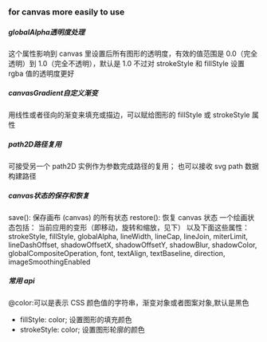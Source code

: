 ### for canvas more easily to use

##### globalAlpha透明度处理

这个属性影响到 canvas 里设置后所有图形的透明度，有效的值范围是 0.0（完全透明）到 1.0（完全不透明），默认是 1.0
不过对 strokeStyle 和 fillStyle 设置 rgba 值的透明度更好

##### canvasGradient自定义渐变
用线性或者径向的渐变来填充或描边，可以赋给图形的 fillStyle 或 strokeStyle 属性

##### path2D路径复用

可接受另一个 path2D 实例作为参数完成路径的复用；
也可以接收 svg path 数据构建路径

##### canvas状态的保存和恢复
save(): 保存画布 (canvas) 的所有状态
restore(): 恢复 canvas 状态
一个绘画状态包括：
当前应用的变形（即移动，旋转和缩放，见下）
以及下面这些属性：strokeStyle, fillStyle, globalAlpha, lineWidth, lineCap, lineJoin, miterLimit, lineDashOffset, shadowOffsetX, shadowOffsetY, shadowBlur, shadowColor, globalCompositeOperation, font, textAlign, textBaseline, direction, imageSmoothingEnabled

##### 常用 api

@color:可以是表示 CSS 颜色值的字符串，渐变对象或者图案对象,默认是黑色

-   fillStyle: color; 设置图形的填充颜色
-   strokeStyle: color; 设置图形轮廓的颜色
